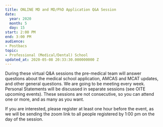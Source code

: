 ```yaml
---
title: ONLINE MD and MD/PhD Application Q&A Session
date:
  year: 2020
  month: 5
  day: 15
start: 2:00 PM
end: 3:00 PM
audience:
- Postbacs
topic:
- Professional (Medical/Dental) School
updated_at: 2020-05-08 20:33:30.000000000 Z
---
```

During these virtual Q&amp;A sessions the pre-medical team will answer
questions about the medical school application, AMCAS and MCAT updates,
and other general questions. We are going to be meeting every week.
Personal Statements will be discussed in separate sessions (see OITE
upcoming events). These sessions are not consecutive, so you can attend
one or more, and as many as you want. 

If you are interested, please register at least one hour before the
event, as we will be sending the zoom link to all people registered by
1:00 pm on the day of the session. 

 
